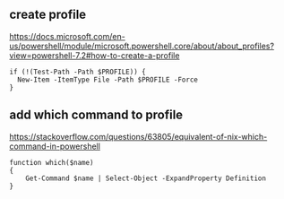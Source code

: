
## create profile

<https://docs.microsoft.com/en-us/powershell/module/microsoft.powershell.core/about/about_profiles?view=powershell-7.2#how-to-create-a-profile>

```
if (!(Test-Path -Path $PROFILE)) {
  New-Item -ItemType File -Path $PROFILE -Force
}
```

## add which command to profile

<https://stackoverflow.com/questions/63805/equivalent-of-nix-which-command-in-powershell>

```
function which($name)
{
    Get-Command $name | Select-Object -ExpandProperty Definition
}
```